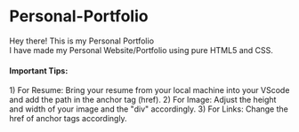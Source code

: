 # Personal-Portfolio
Hey there! This is my Personal Portfolio 
<br>
I have made my Personal Website/Portfolio using pure HTML5 and CSS.
<h4>Important Tips:</h4>
1) For Resume: Bring your resume from your local machine into your VScode and add the path in the anchor tag (href).
2) For Image: Adjust the height and width of your image and the "div" accordingly.
3) For Links: Change the href of anchor tags accordingly.
